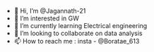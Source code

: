 - 👋 Hi, I’m @Jagannath-21
- 👀 I’m interested in GW
- 🌱 I’m currently learning Electrical engineering
- 💞️ I’m looking to collaborate on data analysis
- 📫 How to reach me : insta - @Boratae_613

<!---
Jagannath-21/Jagannath-21 is a ✨ special ✨ repository because its `README.md` (this file) appears on your GitHub profile.
You can click the Preview link to take a look at your changes.
--->
